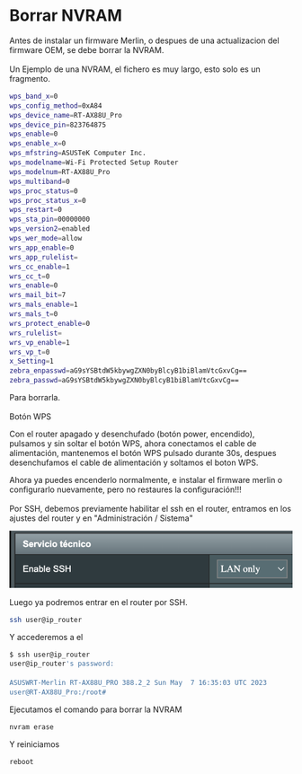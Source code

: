 # Borrar NVRAM

Antes de instalar un firmware Merlin, o despues de una actualizacion del firmware OEM, se debe borrar la NVRAM. \
\
Un Ejemplo de una NVRAM, el fichero es muy largo, esto solo es un fragmento.&#x20;

```bash
wps_band_x=0
wps_config_method=0xA84
wps_device_name=RT-AX88U_Pro
wps_device_pin=823764875
wps_enable=0
wps_enable_x=0
wps_mfstring=ASUSTeK Computer Inc.
wps_modelname=Wi-Fi Protected Setup Router
wps_modelnum=RT-AX88U_Pro
wps_multiband=0
wps_proc_status=0
wps_proc_status_x=0
wps_restart=0
wps_sta_pin=00000000
wps_version2=enabled
wps_wer_mode=allow
wrs_app_enable=0
wrs_app_rulelist=
wrs_cc_enable=1
wrs_cc_t=0
wrs_enable=0
wrs_mail_bit=7
wrs_mals_enable=1
wrs_mals_t=0
wrs_protect_enable=0
wrs_rulelist=
wrs_vp_enable=1
wrs_vp_t=0
x_Setting=1
zebra_enpasswd=aG9sYSBtdW5kbywgZXN0byBlcyB1biBlamVtcGxvCg==
zebra_passwd=aG9sYSBtdW5kbywgZXN0byBlcyB1biBlamVtcGxvCg==
```

Para borrarla.\
\
Botón WPS

Con el router apagado y desenchufado (botón power, encendido), pulsamos y sin soltar el botón WPS, ahora conectamos el cable de alimentación, mantenemos el botón WPS pulsado durante 30s, despues desenchufamos el cable de alimentación y soltamos el boton WPS.

Ahora ya puedes encenderlo normalmente, e instalar el firmware merlin o configurarlo nuevamente, pero no restaures la configuración!!!\
\
Por SSH, debemos previamente habilitar el ssh en el router, entramos en los ajustes del router y en "Administración / Sistema"

![](<../.gitbook/assets/image (2) (1) (1) (1) (2) (1).png>)

Luego ya podremos entrar en el router por SSH.&#x20;

```sh
ssh user@ip_router
```

Y accederemos a el

```sh
$ ssh user@ip_router
user@ip_router's password: 

ASUSWRT-Merlin RT-AX88U_PRO 388.2_2 Sun May  7 16:35:03 UTC 2023
user@RT-AX88U_Pro:/root# 
```

Ejecutamos el comando para borrar la NVRAM

```sh
nvram erase
```

Y reiniciamos

```sh
reboot
```

